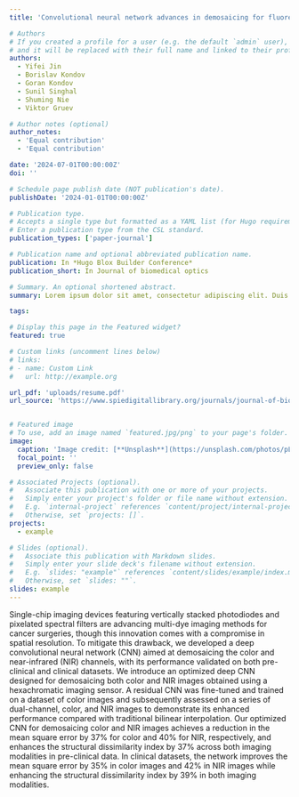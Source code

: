 ```yaml
---
title: 'Convolutional neural network advances in demosaicing for fluorescent cancer imaging with color–near-infrared sensors'

# Authors
# If you created a profile for a user (e.g. the default `admin` user), write the username (folder name) here
# and it will be replaced with their full name and linked to their profile.
authors:
  - Yifei Jin
  - Borislav Kondov
  - Goran Kondov
  - Sunil Singhal
  - Shuming Nie
  - Viktor Gruev

# Author notes (optional)
author_notes:
  - 'Equal contribution'
  - 'Equal contribution'

date: '2024-07-01T00:00:00Z'
doi: ''

# Schedule page publish date (NOT publication's date).
publishDate: '2024-01-01T00:00:00Z'

# Publication type.
# Accepts a single type but formatted as a YAML list (for Hugo requirements).
# Enter a publication type from the CSL standard.
publication_types: ['paper-journal']

# Publication name and optional abbreviated publication name.
publication: In *Hugo Blox Builder Conference*
publication_short: In Journal of biomedical optics

# Summary. An optional shortened abstract.
summary: Lorem ipsum dolor sit amet, consectetur adipiscing elit. Duis posuere tellus ac convallis placerat. Proin tincidunt magna sed ex sollicitudin condimentum.

tags:

# Display this page in the Featured widget?
featured: true

# Custom links (uncomment lines below)
# links:
# - name: Custom Link
#   url: http://example.org

url_pdf: 'uploads/resume.pdf'
url_source: 'https://www.spiedigitallibrary.org/journals/journal-of-biomedical-optics/volume-29/issue-7/076005/Convolutional-neural-network-advances-in-demosaicing-for-fluorescent-cancer-imaging/10.1117/1.JBO.29.7.076005.full'


# Featured image
# To use, add an image named `featured.jpg/png` to your page's folder.
image:
  caption: 'Image credit: [**Unsplash**](https://unsplash.com/photos/pLCdAaMFLTE)'
  focal_point: ''
  preview_only: false

# Associated Projects (optional).
#   Associate this publication with one or more of your projects.
#   Simply enter your project's folder or file name without extension.
#   E.g. `internal-project` references `content/project/internal-project/index.md`.
#   Otherwise, set `projects: []`.
projects:
  - example

# Slides (optional).
#   Associate this publication with Markdown slides.
#   Simply enter your slide deck's filename without extension.
#   E.g. `slides: "example"` references `content/slides/example/index.md`.
#   Otherwise, set `slides: ""`.
slides: example
---
```


Single-chip imaging devices featuring vertically stacked photodiodes and pixelated spectral filters are advancing multi-dye imaging methods for cancer surgeries, though this innovation comes with a compromise in spatial resolution. To mitigate this drawback, we developed a deep convolutional neural network (CNN) aimed at demosaicing the color and near-infrared (NIR) channels, with its performance validated on both pre-clinical and clinical datasets. We introduce an optimized deep CNN designed for demosaicing both color and NIR images obtained using a hexachromatic imaging sensor. A residual CNN was fine-tuned and trained on a dataset of color images and subsequently assessed on a series of dual-channel, color, and NIR images to demonstrate its enhanced performance compared with traditional bilinear interpolation. Our optimized CNN for demosaicing color and NIR images achieves a reduction in the mean square error by 37% for color and 40% for NIR, respectively, and enhances the structural dissimilarity index by 37% across both imaging modalities in pre-clinical data. In clinical datasets, the network improves the mean square error by 35% in color images and 42% in NIR images while enhancing the structural dissimilarity index by 39% in both imaging modalities.